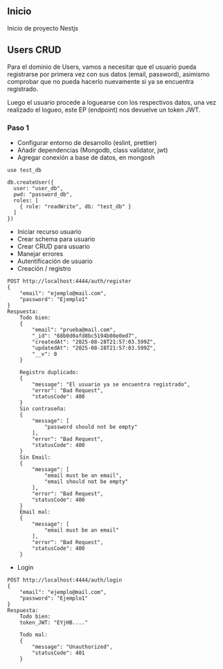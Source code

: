 ## Inicio

Inicio de proyecto Nestjs

## Users CRUD

Para el dominio de Users, vamos a necesitar que el usuario pueda registrarse por primera vez con sus datos (email, password), asimismo comprobar que no pueda hacerlo nuevamente si ya se encuentra registrado.

Luego el usuario procede a loguearse con los respectivos datos, una vez realizado el logueo, este EP (endpoint) nos devuelve un token JWT.

### Paso 1

- Configurar entorno de desarrollo (eslint, prettier)
- Añadir dependencias (Mongodb, class validator, jwt)
- Agregar conexión a base de datos, en mongosh

```
use test_db

db.createUser({
  user: "user_db",
  pwd: "password_db",
  roles: [
    { role: "readWrite", db: "test_db" }
  ]
})

```

- Iniciar recurso usuario
- Crear schema para usuario
- Crear CRUD para usuario
- Manejar errores
- Autentificación de usuario
- Creación / registro

```
POST http://localhost:4444/auth/register
{
    "email": "ejemplo@mail.com",
    "password": "Ejemplo1"
}
Respuesta:
    Todo bien:
    {
        "email": "prueba@mail.com",
        "_id": "68b0d0afd8bc5194b08e0ed7",
        "createdAt": "2025-08-28T21:57:03.599Z",
        "updatedAt": "2025-08-28T21:57:03.599Z",
        "__v": 0
    }

    Registro duplicado:
    {
        "message": "El usuario ya se encuentra registrado",
        "error": "Bad Request",
        "statusCode": 400
    }
    Sin contraseña:
    {
        "message": [
            "password should not be empty"
        ],
        "error": "Bad Request",
        "statusCode": 400
    }
    Sin Email:
    {
        "message": [
            "email must be an email",
            "email should not be empty"
        ],
        "error": "Bad Request",
        "statusCode": 400
    }
    Email mal:
    {
        "message": [
            "email must be an email"
        ],
        "error": "Bad Request",
        "statusCode": 400
    }
```

- Login

```
POST http://localhost:4444/auth/login
{
    "email": "ejemplo@mail.com",
    "password": "Ejemplo1"
}
Respuesta:
    Todo bien:
    token_JWT: "EYjHB...."

    Todo mal:
    {
        "message": "Unauthorized",
        "statusCode": 401
    }
```
